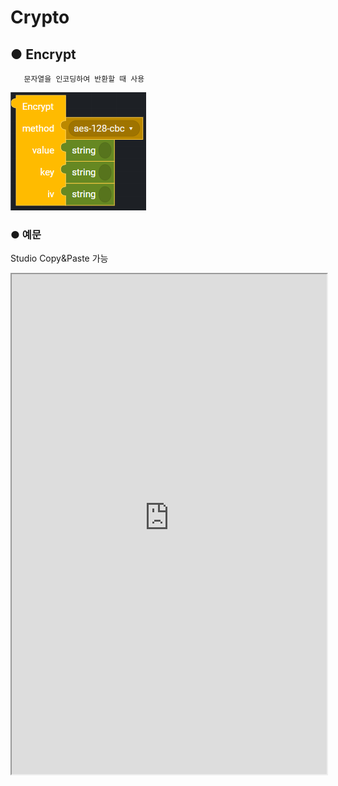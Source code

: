 # Crypto

## ● Encrypt

       문자열을 인코딩하여 반환할 때 사용

![](../../img/assets/image%20%2896%29.png)

### ● 예문
<p class='comment'>Studio Copy&Paste 가능</p>
<iframe
    src="https://d1sxhpvag16wqc.cloudfront.net/v3.1.0/crypto/crypto_encrypt"
    width="100%"
    height="800px"
    allow=""
    sandbox="allow-scripts allow-same-origin" />
<div class="display-pdf">
    <p><img src="../../img/assets/crypto_encrypt_example_1.png" alt="" /></p>
    <p><img src="../../img/assets/crypto_encrypt_example_2.png" alt="" /></p>
</div>

### ● 결과

```text
{
  "result": {
    "encrypt": "D4P18LNdQHZSBQgcE8GLxA=="
  }
}
```

## ● Decrypt

       문자열을 디코딩하여 반환할 때 사용

![](../../img/assets/image%20%28154%29.png)

### ● 예문
<p class='comment'>Studio Copy&Paste 가능</p>
<iframe
    src="https://d1sxhpvag16wqc.cloudfront.net/v3.1.0/crypto/crypto_decrypt"
    width="100%"
    height="800px"
    allow=""
    style="border:0 none"
    sandbox="allow-scripts allow-same-origin"/>
<div class="display-pdf">
    <p><img src="../../img/assets/cryto_decrypt_example_1.png" alt="" /></p>
    <p><img src="../../img/assets/cryto_decrypt_example_2.png" alt="" /></p>
</div>

### ● 결과

```text
{
  "result": {
    "encrypt": "D4P18LNdQHZSBQgcE8GLxA==",
    "decrypt": "Hello Synctree!"
  }
}
```

## ● 사용 가능한 method

|                  |                  |                  |
| :--------------- | :--------------- | :--------------- | 
| **AES128**       | **AES192**       | **AES256**       | 
| **AES-128-CBC**  | **AES-192-CBC**  | **AES-256-CBC**  |
| **AES-128-CFB**  | **AES-192-CFB**  | **AES-256-CFB**  |  
| **AES-128-CFB1** | **AES-192-CFB1** | **AES-256-CFB1** | 
| **AES-128-CFB8** | **AES-192-CFB8** | **AES-256-CFB8** |  
| **AES-128-OFB**  | **AES-192-OFB**  | **AES-256-OFB**  |  
